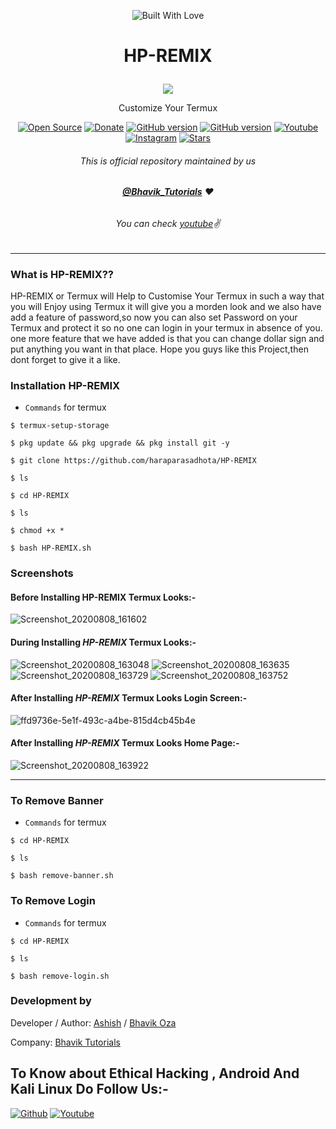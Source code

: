 <p align="center"><a><img title="Built With Love" src="https://forthebadge.com/images/badges/built-for-android.svg"> </a>

# <p align="center">HP-REMIX
<p align="center">
  <img src="https://user-images.githubusercontent.com/64035221/89707674-0fb00a00-d98e-11ea-95c7-43000838eb1d.jpg">
</p>
<p align="center">Customize Your Termux
<p align="center">
<a href="https://github.com/haraparasadhota"><img title="Open Source" src="https://img.shields.io/badge/Open%20Source-%E2%99%A5-red" ></a>
 <a href="https://paypal.me/bhavikoza"><img title="Donate" src="https://img.shields.io/badge/Donate-PayPal-blue" ></a>
 <a href="https://github.com/haraparasadhota/Termux-Megapackage"><img title="GitHub version" src="https://d25lcipzij17d.cloudfront.net/badge.svg?id=gh&type=6&v=1.0.0&x2=0" ></a>
<a href="https://github.com/haraparasadhota"><img title="GitHub version" src="https://img.shields.io/github/license/haraparasadhota/HP-REMIX?color=Brightgree" ></a>
 <a href="https://youtube.com/haraparasadhota"><img alt="Youtube" src="https://img.shields.io/badge/Youtube-Bhavik Tutorials-green"/></a>
 <a href="https://instagram.com/bhavik_tutorials"><img alt="Instagram" src="https://img.shields.io/badge/Instagram-Bhavik_Tutorials-ff69b4"/></a>
 <a href="https://github.com/haraparasadhota"><img title="Stars" src="https://img.shields.io/github/stars/haraparasadhota/HP-REMIX?style=social" ></a>
</p>

###### <p align="center">*This is official repository maintained by us*
###### <p align="center"> *[**@Bhavik_Tutorials**](https://www.instagram.com/bhavik_tutorials/) ❤️*
###### <p align="center"> *You can check [youtube](https://youtube.com/haraparasadhota)✌*
---
### What is HP-REMIX??
HP-REMIX or Termux will Help to Customise Your Termux in such a way that you will Enjoy using Termux it will give you a morden look and we also have add a feature of password,so now you can also set Password on your Termux and protect it so no one can login in your termux in absence of you.
one more feature that we have added is that you can change dollar sign and put anything you want in that place.
Hope you guys like this Project,then dont forget to give it a like.
### Installation HP-REMIX
* `Commands` for termux
```
$ termux-setup-storage
  
$ pkg update && pkg upgrade && pkg install git -y

$ git clone https://github.com/haraparasadhota/HP-REMIX

$ ls

$ cd HP-REMIX

$ ls

$ chmod +x *

$ bash HP-REMIX.sh
```
### Screenshots

#### Before Installing HP-REMIX Termux Looks:-

![Screenshot_20200808_161602](https://user-images.githubusercontent.com/64035221/89708658-86510580-d996-11ea-9739-aae202ce3ee2.jpg)


#### During Installing _HP-REMIX_ Termux Looks:-

![Screenshot_20200808_163048](https://user-images.githubusercontent.com/64035221/89708731-3888cd00-d997-11ea-8e3d-b4709b7698c0.jpg)
![Screenshot_20200808_163635](https://user-images.githubusercontent.com/64035221/89708732-39b9fa00-d997-11ea-9eb1-4f8fbe81d986.jpg)
![Screenshot_20200808_163729](https://user-images.githubusercontent.com/64035221/89708733-3a529080-d997-11ea-8c6a-ce5e4d39b282.jpg)
![Screenshot_20200808_163752](https://user-images.githubusercontent.com/64035221/89708734-3a529080-d997-11ea-8e10-e09e358586ca.jpg)

#### After Installing _HP-REMIX_ Termux Looks Login Screen:-


![ffd9736e-5e1f-493c-a4be-815d4cb45b4e](https://user-images.githubusercontent.com/69382688/89712145-91169500-d9ac-11ea-9a45-de875097a7c9.jpg)
#### After Installing _HP-REMIX_ Termux Looks Home Page:-

![Screenshot_20200808_163922](https://user-images.githubusercontent.com/64035221/89708696-f495c800-d996-11ea-87be-76902f58c1ca.jpg)
***
### To Remove Banner
* `Commands` for termux
```
$ cd HP-REMIX

$ ls

$ bash remove-banner.sh
```
### To Remove Login
* `Commands` for termux
```
$ cd HP-REMIX

$ ls

$ bash remove-login.sh
```
### Development by

Developer / Author: [Ashish]() / [Bhavik Oza](https://github.com/haraparasadhota/)

Company: [Bhavik Tutorials](https://www.youtube.com/haraparasadhota)

## To Know about Ethical Hacking , Android And Kali Linux Do Follow Us:-

[![Github](https://github.frapsoft.com/social/github.png)](https://github.com/haraparasadhota/)
[![Youtube](https://www.youtube.com/haraparasadhota)](https://user-images.githubusercontent.com/64035221/89710200-6f161600-d99e-11ea-9bee-0891b79f7865.png)
